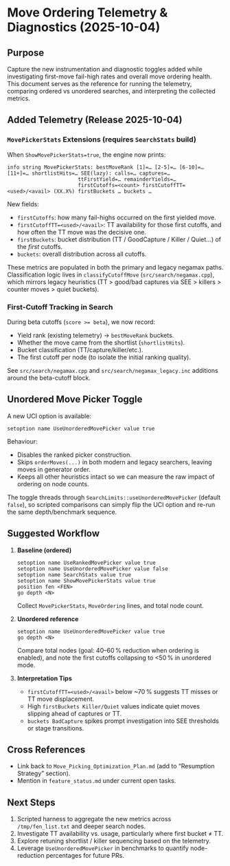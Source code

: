 # Move Ordering Telemetry & Diagnostics (2025-10-04)

## Purpose

Capture the new instrumentation and diagnostic toggles added while investigating first-move fail-high rates and overall move ordering health. This document serves as the reference for running the telemetry, comparing ordered vs unordered searches, and interpreting the collected metrics.

## Added Telemetry (Release 2025-10-04)

### `MovePickerStats` Extensions (requires `SearchStats` build)

When `ShowMovePickerStats=true`, the engine now prints:

```
info string MovePickerStats: bestMoveRank [1]=… [2-5]=… [6-10]=… [11+]=… shortlistHits=… SEE(lazy): calls=… captures=…
                       ttFirstYield=… remainderYields=…
                       firstCutoffs=<count> firstCutoffTT=<used>/<avail> (XX.X%) firstBuckets … buckets …
```

New fields:

- `firstCutoffs`: how many fail-highs occurred on the first yielded move.
- `firstCutoffTT=<used>/<avail>`: TT availability for those first cutoffs, and how often the TT move was the decisive one.
- `firstBuckets`: bucket distribution (TT / GoodCapture / Killer / Quiet…) of the *first* cutoffs.
- `buckets`: overall distribution across all cutoffs.

These metrics are populated in both the primary and legacy negamax paths. Classification logic lives in `classifyCutoffMove` (`src/search/negamax.cpp`), which mirrors legacy heuristics (TT > good/bad captures via SEE > killers > counter moves > quiet buckets).

### First-Cutoff Tracking in Search

During beta cutoffs (`score >= beta`), we now record:

- Yield rank (existing telemetry) → `bestMoveRank` buckets.
- Whether the move came from the shortlist (`shortlistHits`).
- Bucket classification (TT/capture/killer/etc.).
- The first cutoff per node (to isolate the initial ranking quality).

See `src/search/negamax.cpp` and `src/search/negamax_legacy.inc` additions around the beta-cutoff block.

## Unordered Move Picker Toggle

A new UCI option is available:

```
setoption name UseUnorderedMovePicker value true
```

Behaviour:

- Disables the ranked picker construction.
- Skips `orderMoves(...)` in both modern and legacy searchers, leaving moves in generator order.
- Keeps all other heuristics intact so we can measure the raw impact of ordering on node counts.

The toggle threads through `SearchLimits::useUnorderedMovePicker` (default `false`), so scripted comparisons can simply flip the UCI option and re-run the same depth/benchmark sequence.

## Suggested Workflow

1. **Baseline (ordered)**
   ```
   setoption name UseRankedMovePicker value true
   setoption name UseUnorderedMovePicker value false
   setoption name SearchStats value true
   setoption name ShowMovePickerStats value true
   position fen <FEN>
   go depth <N>
   ```
   Collect `MovePickerStats`, `MoveOrdering` lines, and total node count.

2. **Unordered reference**
   ```
   setoption name UseUnorderedMovePicker value true
   go depth <N>
   ```
   Compare total nodes (goal: 40–60 % reduction when ordering is enabled), and note the first cutoffs collapsing to <50 % in unordered mode.

3. **Interpretation Tips**
   - `firstCutoffTT=<used>/<avail>` below ~70 % suggests TT misses or TT move displacement.
   - High `firstBuckets Killer/Quiet` values indicate quiet moves slipping ahead of captures or TT.
   - `buckets BadCapture` spikes prompt investigation into SEE thresholds or stage transitions.

## Cross References

- Link back to `Move_Picking_Optimization_Plan.md` (add to “Resumption Strategy” section).
- Mention in `feature_status.md` under current open tasks.

## Next Steps

1. Scripted harness to aggregate the new metrics across `/tmp/fen_list.txt` and deeper search nodes.
2. Investigate TT availability vs. usage, particularly where first bucket ≠ TT.
3. Explore retuning shortlist / killer sequencing based on the telemetry.
4. Leverage `UseUnorderedMovePicker` in benchmarks to quantify node-reduction percentages for future PRs.

